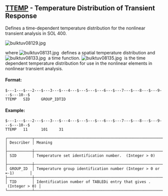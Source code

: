 ## [TTEMP](https://help.hexagonmi.com/bundle/MSC_Nastran_2022.4/page/Nastran_Combined_Book/qrg/bulktuv/TOC.TTEMP.xhtml) - Temperature Distribution of Transient Response

Defines a time-dependent temperature distribution for the nonlinear transient analysis in SOL 400.

![bulktuv08129.jpg](https://help-be.hexagonmi.com/bundle/MSC_Nastran_2022.4/page/Nastran_Combined_Book/qrg/bulktuv/../../../assets/bulktuv08129.jpg?_LANG=enus)  

where  ![bulktuv08131.jpg](https://help-be.hexagonmi.com/bundle/MSC_Nastran_2022.4/page/Nastran_Combined_Book/qrg/bulktuv/../../../assets/bulktuv08131.jpg?_LANG=enus)  defines a spatial temperature distribution and  ![bulktuv08133.jpg](https://help-be.hexagonmi.com/bundle/MSC_Nastran_2022.4/page/Nastran_Combined_Book/qrg/bulktuv/../../../assets/bulktuv08133.jpg?_LANG=enus)  a time function.  ![bulktuv08135.jpg](https://help-be.hexagonmi.com/bundle/MSC_Nastran_2022.4/page/Nastran_Combined_Book/qrg/bulktuv/../../../assets/bulktuv08135.jpg?_LANG=enus)  is the time dependent temperature distribution for use in the nonlinear elements in nonlinear transient analysis.

#### Format:

```nastran
$---1---$---2---$---3---$---4---$---5---$---6---$---7---$---8---$---9---$---10--$
TTEMP   SID     GROUP_IDTID                                                     
```

#### Example:

```nastran
$---1---$---2---$---3---$---4---$---5---$---6---$---7---$---8---$---9---$---10--$
TTEMP   11      101     31                                                      
```

```text
┌───────────┬────────────────────────────────────────────────────────────────────┐
│ Describer │ Meaning                                                            │
├───────────┼────────────────────────────────────────────────────────────────────┤
│ SID       │ Temperature set identification number.  (Integer > 0)              │
├───────────┼────────────────────────────────────────────────────────────────────┤
│ GROUP_ID  │ Temperature group identification number (Integer > 0 or =-1)       │
├───────────┼────────────────────────────────────────────────────────────────────┤
│ TID       │ Identification number of TABLEDi entry that gives .  (Integer > 0) │
└───────────┴────────────────────────────────────────────────────────────────────┘
```

